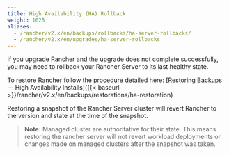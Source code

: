 ```yaml
---
title: High Availability (HA) Rollback
weight: 1025
aliases:
  - /rancher/v2.x/en/backups/rollbacks/ha-server-rollbacks/
  - /rancher/v2.x/en/upgrades/ha-server-rollbacks
---
```


If you upgrade Rancher and the upgrade does not complete successfully, you may need to rollback your Rancher Server to its last healthy state.

To restore Rancher follow the procedure detailed here: [Restoring Backups — High Availability Installs]({{< baseurl >}}/rancher/v2.x/en/backups/restorations/ha-restoration)

Restoring a snapshot of the Rancher Server cluster will revert Rancher to the version and state at the time of the snapshot.

> **Note:** Managed cluster are authoritative for their state. This means restoring the rancher server will not revert workload deployments or changes made on managed clusters after the snapshot was taken.
